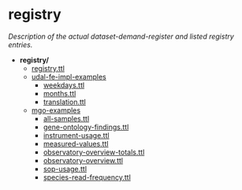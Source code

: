 # registry

*Description of the actual dataset-demand-register and listed registry entries.*

- **registry/**
    - [registry.ttl](registry.ttl)
    - [udal-fe-impl-examples](udal-fe-impl-examples)
        - [weekdays.ttl](udal-fe-impl-examples/weekdays.ttl)
        - [months.ttl](udal-fe-impl-examples/months.ttl)
        - [translation.ttl](udal-fe-impl-examples/translation.ttl)
    - [mgo-examples](mgo-examples)
        - [all-samples.ttl](mgo-examples/all-samples.ttl)
        - [gene-ontology-findings.ttl](mgo-examples/gene-ontology-findings.ttl)
        - [instrument-usage.ttl](mgo-examples/instrument-usage.ttl)
        - [measured-values.ttl](mgo-examples/measured-values.ttl)
        - [observatory-overview-totals.ttl](mgo-examples/observatory-overview-totals.ttl)
        - [observatory-overview.ttl](mgo-examples/observatory-overview.ttl)
        - [sop-usage.ttl](mgo-examples/sop-usage.ttl)
        - [species-read-frequency.ttl](mgo-examples/species-read-frequency.ttl)  